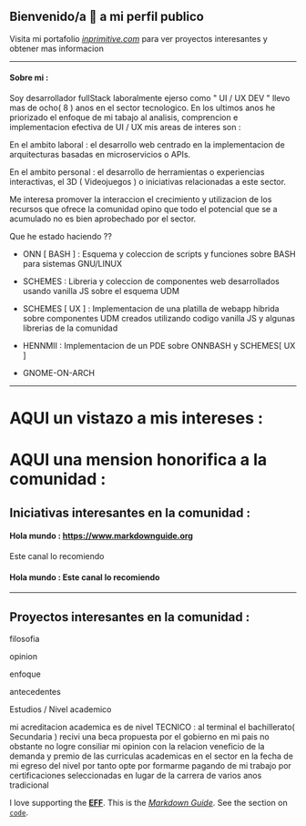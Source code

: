 ## Bienvenido/a 👋 a mi perfil publico

Visita mi portafolio *[inprimitive.com](https://www.inprimitive.com)* para ver proyectos interesantes y obtener mas informacion

----

#### Sobre mi : 

Soy desarrollador fullStack laboralmente ejerso como " UI / UX DEV " llevo mas de ocho( 8 ) anos en el sector tecnologico. En los ultimos anos he priorizado el enfoque de mi tabajo al analisis, comprencion e implementacion efectiva de UI / UX mis areas de interes son :

En el ambito laboral : el desarrollo web centrado en la implementacion de arquitecturas basadas en microservicios o APIs. 

En el ambito personal : el desarrollo de herramientas o experiencias interactivas, el 3D ( Videojuegos ) o iniciativas relacionadas a este sector. 

Me interesa promover la interaccion el crecimiento y utilizacion de los recursos que ofrece la comunidad opino que todo el potencial que se a acumulado no es bien aprobechado por el sector.

Que he estado haciendo ??

- ONN [ BASH ] : Esquema y coleccion de scripts y funciones sobre BASH para sistemas GNU/LINUX

- SCHEMES : Libreria y coleccion de componentes web desarrollados usando vanilla JS sobre el esquema UDM
- SCHEMES [ UX ] : Implementacion de una platilla de webapp hibrida sobre componentes UDM creados utilizando codigo vanilla JS y algunas librerias de la comunidad  
- HENNMII : Implementacion de un PDE sobre ONNBASH y SCHEMES[ UX ]  
- GNOME-ON-ARCH

---

# AQUI un vistazo a mis intereses :

# AQUI una mension honorifica a la comunidad :

## Iniciativas interesantes en la comunidad :

#### Hola mundo : <https://www.markdownguide.org>

Este canal lo recomiendo

#### Hola mundo : Este canal lo recomiendo

---

## Proyectos interesantes en la comunidad :

filosofia

opinion

enfoque

antecedentes

Estudios / Nivel academico

mi acreditacion academica es de nivel TECNICO : al terminal el bachillerato( Secundaria ) recivi una beca propuesta por el gobierno en mi pais no obstante no logre consiliar mi opinion con la relacion veneficio de la demanda y premio de las curriculas academicas en el sector en la fecha de mi egreso del nivel por tanto opte por formarme pagando de mi trabajo por certificaciones seleccionadas en lugar de la carrera de varios anos tradicional 


I love supporting the **[EFF](https://eff.org)**.
This is the *[Markdown Guide](https://www.markdownguide.org)*.
See the section on [`code`](#code).


<!--
**AlbumCorvus/AlbumCorvus** is a ✨ _special_ ✨ repository because its `README.md` (this file) appears on your GitHub profile.

Here are some ideas to get you started:

- 🔭 I’m currently working on ...
- 🌱 I’m currently learning ...
- 👯 I’m looking to collaborate on ...
- 🤔 I’m looking for help with ...
- 💬 Ask me about ...
- 📫 How to reach me: ...
- 😄 Pronouns: ...
- ⚡ Fun fact: ...
-->
